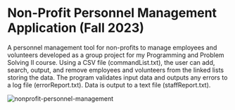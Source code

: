 # Non-Profit Personnel Management Application (Fall 2023)
A personnel management tool for non-profits to manage employees and volunteers developed as a group project for my Programming and Problem Solving II course. Using a CSV file (commandList.txt), the user can add, search, output, and remove employees and volunteers from the linked lists storing the data. The program validates input data and outputs any errors to a log file (errorReport.txt). Data is output to a text file (staffReport.txt).

![nonprofit-personnel-management](https://github.com/user-attachments/assets/75611913-482d-4164-86e7-f0f841f264dd)

